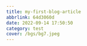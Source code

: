 ```yaml
---
title: my-first-blog-article
abbrlink: 64d3060d
date: 2022-09-14 17:50:50
category: test
cover: /bgs/bg7.jpeg
---
```


